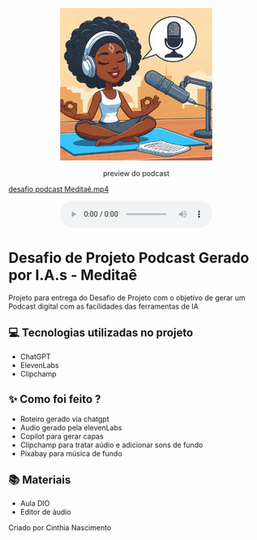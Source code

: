 <p align="center">
<img 
    src="./assets/Capa.jpeg"
    width="300"
/>
</p>

<p align="center">
    preview do podcast

[desafio podcast Meditaê.mp4](https://github.com/Cinthiamn/prompts-for-podcast-generate-by-ia/blob/ba3f8793e0175f9ae95c866c1f3f656173c50b8d/output/DESAFIO%20PROJETO%20-%20PODCAST.mp4)
</p>

<div align="center">
    <audio src="output/podcast_editado.MP3" controls title="Podcast editado"></audio>
</div>

# Desafio de Projeto Podcast Gerado por I.A.s - Meditaê

Projeto para entrega do Desafio de Projeto com o objetivo de gerar um Podcast digital com as facilidades das ferramentas de IA

## 💻 Tecnologias utilizadas no projeto

- ChatGPT
- ElevenLabs
- Clipchamp

## ✨ Como foi feito ?

- Roteiro gerado via chatgpt
- Audio gerado pela elevenLabs
- Copilot para gerar capas
- Clipchamp para tratar aúdio e adicionar sons de fundo
- Pixabay para música de fundo

## 📚 Materiais

- Aula DIO
- Editor de áudio


Criado por Cinthia Nascimento
